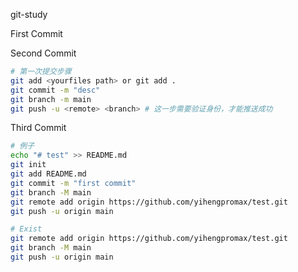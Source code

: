 git-study

First Commit



Second Commit

```sh
# 第一次提交步骤
git add <yourfiles path> or git add .
git commit -m "desc"
git branch -m main
git push -u <remote> <branch> # 这一步需要验证身份，才能推送成功
```



Third Commit

```sh
# 例子
echo "# test" >> README.md
git init
git add README.md
git commit -m "first commit"
git branch -M main
git remote add origin https://github.com/yihengpromax/test.git
git push -u origin main

# Exist
git remote add origin https://github.com/yihengpromax/test.git
git branch -M main
git push -u origin main
```

